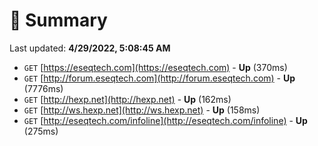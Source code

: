# 📖 Summary
Last updated: **4/29/2022, 5:08:45 AM**

- `GET` [https://eseqtech.com](https://eseqtech.com) - **Up** (370ms)
- `GET` [http://forum.eseqtech.com](http://forum.eseqtech.com) - **Up** (7776ms)
- `GET` [http://hexp.net](http://hexp.net) - **Up** (162ms)
- `GET` [http://ws.hexp.net](http://ws.hexp.net) - **Up** (158ms)
- `GET` [http://eseqtech.com/infoline](http://eseqtech.com/infoline) - **Up** (275ms)
